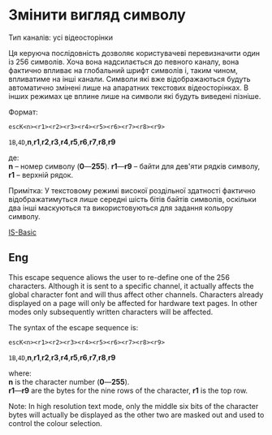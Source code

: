 # Змінити вигляд символу

Тип каналів: усі відеосторінки

Ця керуюча послідовність дозволяє користувачеві перевизначити один із 256 символів. Хоча вона надсилається до певного каналу, вона фактично впливає на глобальний шрифт символів і, таким чином, впливатиме на інші канали. Символи які вже відображаються будуть автоматично змінені лише на апаратних текстових відеосторінках. В інших режимах це вплине лише на символи які будуть виведені пізніше.

Формат:

`escK<n><r1><r2><r3><r4><r5><r6><r7><r8><r9>`

`1B`,`4D`,**n**,**r1**,**r2**,**r3**,**r4**,**r5**,**r6**,**r7**,**r8**,**r9**

де:  
**n** – номер символу (**0**—**255**).
**r1**—**r9** – байти для дев'яти рядків символу, **r1** – верхній рядок.

Примітка: У текстовому режимі високої роздільної здатності фактично відображатимуться лише середні шість бітів байтів символів, оскільки два інші маскуються та використовуються для задання кольору символу.

[IS-Basic](../../is-basic_man-en/man_vo-character.md)

## Eng
This escape sequence aliows the user to re-define one of the 256 characters. Although it is sent to a specific channel, it actually affects the global character font and will thus affect other channels. Characters already
displayed on a page will only be affected for hardware text pages. In other modes only subsequently written characters will be affected.

The syntax of the escape sequence is:

`escK<n><r1><r2><r3><r4><r5><r6><r7><r8><r9>`

`1B`,`4D`,**n**,**r1**,**r2**,**r3**,**r4**,**r5**,**r6**,**r7**,**r8**,**r9**

where:  
**n** is the character number (**0**—**255**).  
**r1**—**r9** are the bytes for the nine rows of the character, **r1** is the top row.

Note: In high resolution text mode, only the middle six bits of the character bytes will actually be
displayed as the other two are masked out and used to control the colour selection.
